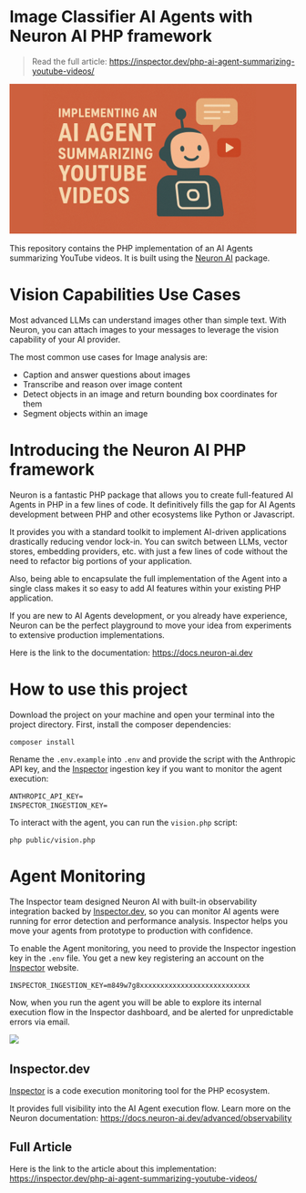 # Image Classifier AI Agents with Neuron AI PHP framework

> Read the full article: https://inspector.dev/php-ai-agent-summarizing-youtube-videos/

![](youtube-php-ai-agent.png)

This repository contains the PHP implementation of an AI Agents summarizing YouTube videos.
It is built using the [Neuron AI](https://github.com/inspector-apm/neuron-ai) package.

# Vision Capabilities Use Cases
Most advanced LLMs can understand images other than simple text. With Neuron, you can attach images to your messages 
to leverage the vision capability of your AI provider.

The most common use cases for Image analysis are:

- Caption and answer questions about images
- Transcribe and reason over image content
- Detect objects in an image and return bounding box coordinates for them
- Segment objects within an image

# Introducing the Neuron AI PHP framework
Neuron is a fantastic PHP package that allows you to create full-featured AI Agents in PHP in a few lines of code. 
It definitively fills the gap for AI Agents development between PHP and other ecosystems like Python or Javascript.

It provides you with a standard toolkit to implement AI-driven applications drastically reducing vendor lock-in. 
You can switch between LLMs, vector stores, embedding providers, etc. with just a few lines of code without the 
need to refactor big portions of your application.

Also, being able to encapsulate the full implementation of the Agent into a single class makes it so easy 
to add AI features within your existing PHP application.

If you are new to AI Agents development, or you already have experience, Neuron can be the perfect playground 
to move your idea from experiments to extensive production implementations.

Here is the link to the documentation: https://docs.neuron-ai.dev

# How to use this project

Download the project on your machine and open your terminal into the project directory.
First, install the composer dependencies:

```
composer install
```

Rename the `.env.example` into `.env` and provide the script with the Anthropic API key, 
and the [Inspector](https://inspector.dev) ingestion key if you want to monitor the agent execution:

```dotenv
ANTHROPIC_API_KEY=
INSPECTOR_INGESTION_KEY=
```

To interact with the agent, you can run the `vision.php` script:

```
php public/vision.php
```

# Agent Monitoring
The Inspector team designed Neuron AI with built-in observability integration backed by [Inspector.dev](https://inspector.dev/),
so you can monitor AI agents were running for error detection and performance analysis.
Inspector helps you move your agents from prototype to production with confidence.

To enable the Agent monitoring, you need to provide the Inspector ingestion key in the `.env` file.
You get a new key registering an account on the [Inspector](https://inspector.dev/) website.

```dotenv
INSPECTOR_INGESTION_KEY=m849w7g8xxxxxxxxxxxxxxxxxxxxxxxxxxx
```

Now, when you run the agent you will be able to explore its internal execution flow in the Inspector dashboard,
and be alerted for unpredictable errors via email.

![](https://inspector.dev/wp-content/uploads/2025/05/neuron-reranker-observability-1536x766.png)

## Inspector.dev
[Inspector](https://supadata.ai) is a code execution monitoring tool for the PHP ecosystem.

It provides full visibility into the AI Agent execution flow. Learn more on the Neuron documentation:
https://docs.neuron-ai.dev/advanced/observability

## Full Article
Here is the link to the article about this implementation: https://inspector.dev/php-ai-agent-summarizing-youtube-videos/